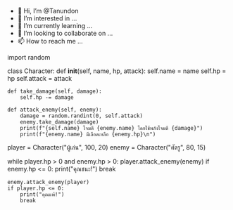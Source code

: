 - 👋 Hi, I’m @Tanundon
- 👀 I’m interested in ...
- 🌱 I’m currently learning ...
- 💞️ I’m looking to collaborate on ...
- 📫 How to reach me ...

<!---
Tanundon/Tanundon is a ✨ special ✨ repository because its `README.md` (this file) appears on your GitHub profile.
You can click the Preview link to take a look at your changes.
--->
import random

class Character:
    def __init__(self, name, hp, attack):
        self.name = name
        self.hp = hp
        self.attack = attack

    def take_damage(self, damage):
        self.hp -= damage

    def attack_enemy(self, enemy):
        damage = random.randint(0, self.attack)
        enemy.take_damage(damage)
        print(f"{self.name} โจมตี {enemy.name} โดยใช้พลังโจมตี {damage}")
        print(f"{enemy.name} มีเลือดเหลือ {enemy.hp}\n")

player = Character("ผู้เล่น", 100, 20)
enemy = Character("ศัตรู", 80, 15)

while player.hp > 0 and enemy.hp > 0:
    player.attack_enemy(enemy)
    if enemy.hp <= 0:
        print("คุณชนะ!")
        break
    
    enemy.attack_enemy(player)
    if player.hp <= 0:
        print("คุณแพ้!")
        break
